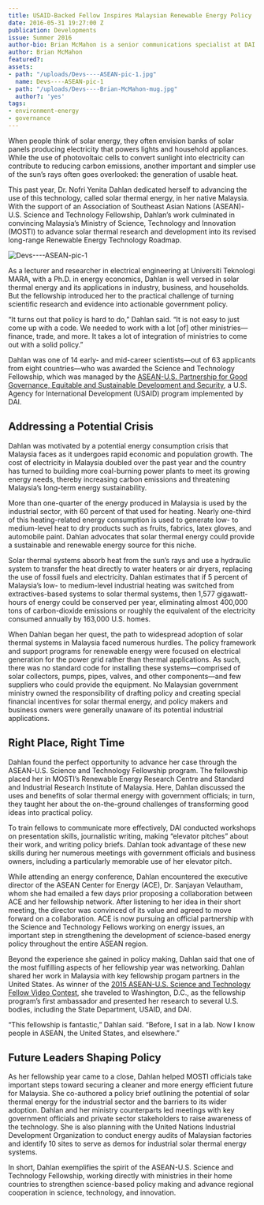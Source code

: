 ```yaml
---
title: USAID-Backed Fellow Inspires Malaysian Renewable Energy Policy
date: 2016-05-31 19:27:00 Z
publication: Developments
issue: Summer 2016
author-bio: Brian McMahon is a senior communications specialist at DAI.
author: Brian McMahon
featured?: 
assets:
- path: "/uploads/Devs----ASEAN-pic-1.jpg"
  name: Devs----ASEAN-pic-1
- path: "/uploads/Devs----Brian-McMahon-mug.jpg"
  author?: 'yes'
tags:
- environment-energy
- governance
---
```


When people think of solar energy, they often envision banks of solar panels producing electricity that powers lights and household appliances. While the use of photovoltaic cells to convert sunlight into electricity can contribute to reducing carbon emissions, another important and simpler use of the sun’s rays often goes overlooked: the generation of usable heat.




This past year, Dr. Nofri Yenita Dahlan dedicated herself to advancing the use of this technology, called solar thermal energy, in her native Malaysia. With the support of an Association of Southeast Asian Nations (ASEAN)-U.S. Science and Technology Fellowship, Dahlan’s work culminated in convincing Malaysia’s Ministry of Science, Technology and Innovation (MOSTI) to advance solar thermal research and development into its revised long-range Renewable Energy Technology Roadmap.

![Devs----ASEAN-pic-1](/uploads/Devs----ASEAN-pic-1.jpg "Dr. Nofri Yenita Dahlan during a recent visit to DAI headquarters in Bethesda, Maryland.") 

As a lecturer and researcher in electrical engineering at Universiti Teknologi MARA, with a Ph.D. in energy economics, Dahlan is well versed in solar thermal energy and its applications in industry, business, and households. But the fellowship introduced her to the practical challenge of turning scientific research and evidence into actionable government policy.

“It turns out that policy is hard to do,” Dahlan said. “It is not easy to just come up with a code. We needed to work with a lot [of] other ministries—finance, trade, and more. It takes a lot of integration of ministries to come out with a solid policy.”

Dahlan was one of 14 early- and mid-career scientists—out of 63 applicants from eight countries—who was awarded the Science and Technology Fellowship, which was managed by the [ASEAN-U.S. Partnership for Good Governance, Equitable and Sustainable Development and Security](http://www.dai.com/our-work/projects/southeast-asia%E2%80%94asean-us-partnership-good-governance-equitable-and-sustainable), a U.S. Agency for International Development (USAID) program implemented by DAI.

## Addressing a Potential Crisis

Dahlan was motivated by a potential energy consumption crisis that Malaysia faces as it undergoes rapid economic and population growth. The cost of electricity in Malaysia doubled over the past year and the country has turned to building more coal-burning power plants to meet its growing energy needs, thereby increasing carbon emissions and threatening Malaysia’s long-term energy sustainability.

More than one-quarter of the energy produced in Malaysia is used by the industrial sector, with 60 percent of that used for heating. Nearly one-third of this heating-related energy consumption is used to generate low- to medium-level heat to dry products such as fruits, fabrics, latex gloves, and automobile paint. Dahlan advocates that solar thermal energy could provide a sustainable and renewable energy source for this niche.

Solar thermal systems absorb heat from the sun’s rays and use a hydraulic system to transfer the heat directly to water heaters or air dryers, replacing the use of fossil fuels and electricity. Dahlan estimates that if 5 percent of Malaysia’s low- to medium-level industrial heating was switched from extractives-based systems to solar thermal systems, then 1,577 gigawatt-hours of energy could be conserved per year, eliminating almost 400,000 tons of carbon-dioxide emissions or roughly the equivalent of the electricity consumed annually by 163,000 U.S. homes.

When Dahlan began her quest, the path to widespread adoption of solar thermal systems in Malaysia faced numerous hurdles. The policy framework and support programs for renewable energy were focused on electrical generation for the power grid rather than thermal applications. As such, there was no standard code for installing these systems—comprised of solar collectors, pumps, pipes, valves, and other components—and few suppliers who could provide the equipment. No Malaysian government ministry owned the responsibility of drafting policy and creating special financial incentives for solar thermal energy, and policy makers and business owners were generally unaware of its  potential industrial applications.

## Right Place, Right Time

Dahlan found the perfect opportunity to advance her case through the ASEAN-U.S. Science and Technology Fellowship program. The fellowship placed her in MOSTI’s Renewable Energy Research Centre and Standard and Industrial Research Institute of Malaysia. Here, Dahlan discussed the uses and benefits of solar thermal energy with government officials; in turn, they taught her about the on-the-ground challenges of transforming good ideas into practical policy.

To train fellows to communicate more effectively, DAI conducted workshops on presentation skills, journalistic writing, making “elevator pitches” about their work, and writing policy briefs. Dahlan took advantage of these new skills during her numerous meetings with government officials and business owners, including a particularly memorable use of her elevator pitch.

While attending an energy conference, Dahlan encountered the executive director of the ASEAN Center for Energy (ACE), Dr. Sanjayan Velautham, whom she had emailed a few days prior proposing a collaboration between ACE and her fellowship network. After listening to her idea in their short meeting, the director was convinced of its value and agreed to move forward on a collaboration. ACE is now pursuing an official partnership with the Science and Technology Fellows working on energy issues, an important step in strengthening the development of science-based energy policy throughout the entire ASEAN region.

Beyond the experience she gained in policy making, Dahlan said that one of the most fulfilling aspects of her fellowship year was networking. Dahlan shared her work in Malaysia with key fellowship progam partners in the United States. As winner of the [2015 ASEAN-U.S. Science and Technology Fellow Video Contest](https://www.youtube.com/watch?v=_oktY-BfMEA&feature=youtu.be), she traveled to Washington, D.C., as the fellowship program’s first ambassador and presented her research to several U.S. bodies, including the State Department, USAID, and DAI.

“This fellowship is fantastic,” Dahlan said. “Before, I sat in a lab. Now I know people in ASEAN, the United States, and elsewhere.”

## Future Leaders Shaping Policy

As her fellowship year came to a close, Dahlan helped MOSTI officials take important steps toward securing a cleaner and more energy efficient future for Malaysia. She co-authored a policy brief outlining the potential of solar thermal energy for the industrial sector and the barriers to its wider adoption. Dahlan and her  ministry counterparts led meetings with key government officials and private sector stakeholders to raise awareness of the technology. She is also planning with the United Nations Industrial Development Organization to conduct energy audits of Malaysian factories and identify 10 sites to serve as demos for industrial solar thermal energy systems.

In short, Dahlan exemplifies the spirit of the ASEAN-U.S. Science and Technology Fellowship, working directly with ministries in their home countries to strengthen science-based policy making and advance regional cooperation in science, technology, and innovation.
